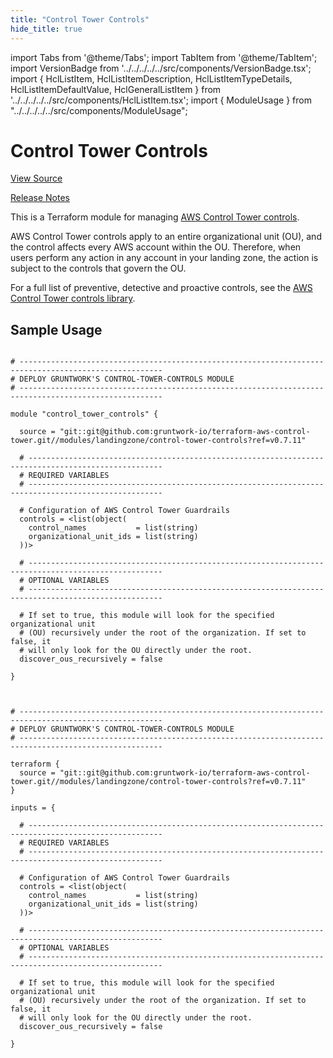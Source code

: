 ```yaml
---
title: "Control Tower Controls"
hide_title: true
---
```


import Tabs from '@theme/Tabs';
import TabItem from '@theme/TabItem';
import VersionBadge from '../../../../../src/components/VersionBadge.tsx';
import { HclListItem, HclListItemDescription, HclListItemTypeDetails, HclListItemDefaultValue, HclGeneralListItem } from '../../../../../src/components/HclListItem.tsx';
import { ModuleUsage } from "../../../../../src/components/ModuleUsage";

<VersionBadge repoTitle="Control Tower" version="0.7.11" lastModifiedVersion="0.7.6"/>

# Control Tower Controls

<a href="https://github.com/gruntwork-io/terraform-aws-control-tower/tree/v0.7.11/modules/landingzone/control-tower-controls" className="link-button" title="View the source code for this module in GitHub.">View Source</a>

<a href="https://github.com/gruntwork-io/terraform-aws-control-tower/releases/tag/v0.7.6" className="link-button" title="Release notes for only versions which impacted this module.">Release Notes</a>

This is a Terraform module for managing [AWS Control Tower controls](https://docs.aws.amazon.com/controltower/latest/controlreference/controls.html).

AWS Control Tower controls apply to an entire organizational unit (OU), and the control affects every AWS account within the OU. Therefore, when users perform any action in any account in your landing zone, the action is subject to the controls that govern the OU.

For a full list of preventive, detective and proactive controls, see the [AWS Control Tower controls library](https://docs.aws.amazon.com/controltower/latest/userguide/controls-reference.html).

## Sample Usage

<Tabs>
<TabItem value="terraform" label="Terraform" default>

```hcl title="main.tf"

# ------------------------------------------------------------------------------------------------------
# DEPLOY GRUNTWORK'S CONTROL-TOWER-CONTROLS MODULE
# ------------------------------------------------------------------------------------------------------

module "control_tower_controls" {

  source = "git::git@github.com:gruntwork-io/terraform-aws-control-tower.git//modules/landingzone/control-tower-controls?ref=v0.7.11"

  # ----------------------------------------------------------------------------------------------------
  # REQUIRED VARIABLES
  # ----------------------------------------------------------------------------------------------------

  # Configuration of AWS Control Tower Guardrails
  controls = <list(object(
    control_names           = list(string)
    organizational_unit_ids = list(string)
  ))>

  # ----------------------------------------------------------------------------------------------------
  # OPTIONAL VARIABLES
  # ----------------------------------------------------------------------------------------------------

  # If set to true, this module will look for the specified organizational unit
  # (OU) recursively under the root of the organization. If set to false, it
  # will only look for the OU directly under the root.
  discover_ous_recursively = false

}


```

</TabItem>
<TabItem value="terragrunt" label="Terragrunt" default>

```hcl title="terragrunt.hcl"

# ------------------------------------------------------------------------------------------------------
# DEPLOY GRUNTWORK'S CONTROL-TOWER-CONTROLS MODULE
# ------------------------------------------------------------------------------------------------------

terraform {
  source = "git::git@github.com:gruntwork-io/terraform-aws-control-tower.git//modules/landingzone/control-tower-controls?ref=v0.7.11"
}

inputs = {

  # ----------------------------------------------------------------------------------------------------
  # REQUIRED VARIABLES
  # ----------------------------------------------------------------------------------------------------

  # Configuration of AWS Control Tower Guardrails
  controls = <list(object(
    control_names           = list(string)
    organizational_unit_ids = list(string)
  ))>

  # ----------------------------------------------------------------------------------------------------
  # OPTIONAL VARIABLES
  # ----------------------------------------------------------------------------------------------------

  # If set to true, this module will look for the specified organizational unit
  # (OU) recursively under the root of the organization. If set to false, it
  # will only look for the OU directly under the root.
  discover_ous_recursively = false

}


```

</TabItem>
</Tabs>


<!-- ##DOCS-SOURCER-START
{
  "originalSources": [
    "https://github.com/gruntwork-io/terraform-aws-control-tower/tree/v0.7.11/modules/control-tower-controls/readme.md",
    "https://github.com/gruntwork-io/terraform-aws-control-tower/tree/v0.7.11/modules/control-tower-controls/variables.tf",
    "https://github.com/gruntwork-io/terraform-aws-control-tower/tree/v0.7.11/modules/control-tower-controls/outputs.tf"
  ],
  "sourcePlugin": "module-catalog-api",
  "hash": "d7c5a72081c4b9c74af1051058c1534e"
}
##DOCS-SOURCER-END -->
